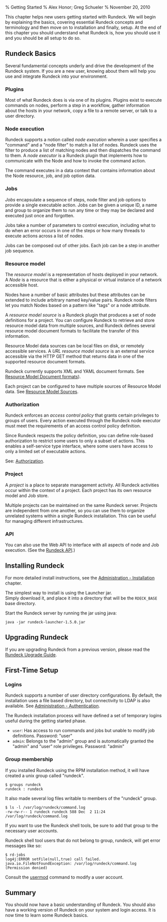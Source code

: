 % Getting Started
% Alex Honor; Greg Schueler
% November 20, 2010

This chapter helps new users getting started with Rundeck. We will begin
by explaining the basics, covering essential Rundeck concepts and
terminology and then move on to installation and finally, setup.
At the end of this chapter you should understand what Rundeck is, how
you should use it and you should be all setup to do so.

## Rundeck Basics

Several fundamental concepts underly and drive the development of the
Rundeck system. If you are a new user, knowing about them will
help you use and integrate Rundeck into your environment.

### Plugins

Most of what Rundeck does is via one of its plugins. Plugins exist
to execute commands on nodes, perform a step in a workflow, gather
information about the hosts in your network, copy a file to a remote
server, or talk to a user directory.

### Node execution

Rundeck supports a notion called *node execution* wherein a
user specifies a "command" and a "node filter" to match a list of nodes.
Rundeck uses the filter to produce a list of matching nodes and
then dispatches the command to them.
A *node executor* is a Rundeck plugin that implements how to
communicate with the Node and how to invoke the command action.

The command executes in a data context that contains information 
about the Node resource, job, and job option data. 


### Jobs

*Jobs* encapsulate a sequence of steps, node filter and job options
to provide a single executable action. Jobs can be given a unique
ID, a name and group to organize them to run any time 
or they may be declared and executed just once and forgotten.

Jobs take a number of parameters to control execution, including
what to do when an error occurs in one of the steps or
how many threads to execute actions across a list of nodes.

Jobs can be composed out of other jobs. Each job can be a step
in another job sequence. 

### Resource model

The *resource model* is a representation of hosts deployed in your
network. A _Node_  is a resource that is either a physical or virtual instance
of a network accessible host.

Nodes have a number of basic attributes but these attributes can be
extended to include arbitrary named key/value pairs. Rundeck 
node filters let you match Nodes based on a pattern like "tags" or
a node attribute.

A *resource model source* is a Rundeck plugin that produces a set of
node definitions for a project.
You can configure Rundeck to retrieve and store resource model data
from multiple sources, and Rundeck defines several resource model
document formats to facilitate the transfer of this information. 

Resource Model data sources can be local files on disk, or remotely
accessible services. A *URL resource model source* is an external service
accessible via the HTTP GET method that returns data in one of the supported
resource document formats.

Rundeck currently supports XML and YAML document formats. 
See [Resource Model Document formats](rundeck-basics.html#resource-model-document-formats)).

Each project can be configured to have multiple sources of Resource Model data. 
See [Resource Model Sources](plugins.html#resource-model-sources).

### Authorization

Rundeck enforces an *access control policy* that grants certain
privileges to groups of users.
Every action executed through the Rundeck node executor must meet
the requirements of an access control policy definition. 

Since Rundeck respects the policy definition, you can define role-based
authorization to restrict some users to only a subset of actions. This
enables a self-service type interface, where some users have
access to only a limited set of executable actions.

See: [Authorization](../administration/authorization.html).

### Project

A *project* is a place to separate management activity.
All Rundeck activities occur within the context of a project.
Each project has its own resource model and Job store.

Multiple projects can be maintained on the same Rundeck server.
Projects are independent from one another, so you can use them to
organize unrelated systems within a single Rundeck
installation. This can be useful for managing different infrastructures.

### API

You can also use the Web API to interface with all aspects of node
and Job execution. (See the [Rundeck API](../api/index.html).)

## Installing Rundeck

For more detailed install instructions, see the [Administration - Installation](../administration/installation.html) chapter.

The simplest way to install is using the Launcher jar.  
Simply download it, and place it into a directory that will be the `RDECK_BASE` base directory.

Start the Rundeck server by running the jar using java:

    java -jar rundeck-launcher-1.5.0.jar

## Upgrading Rundeck

If you are upgrading Rundeck from a previous version, 
please read the [Rundeck Upgrade Guide](../upgrading/index.html).

## First-Time Setup

### Logins 

Rundeck supports a number of user directory configurations. By
default, the installation uses a file based directory, but connectivity to
LDAP is also available. 
See [Administration - Authentication](../administration/authentication.html).

The Rundeck installation process will have defined a set of temporary
logins useful during the getting started phase.

* `user`: Has access to run commands and jobs but unable to modify job
  definitions. Password: "user"
* `admin`: Belongs to the "admin" group and is automatically granted
  the "admin" and "user" role privileges. Password: "admin"
  
### Group membership

If you installed Rundeck using the RPM installation method, it will
have created a unix group called "rundeck".

    $ groups rundeck
    rundeck : rundeck

It also made several log files writable to members of the "rundeck" group.

    $ ls -l /var/log/rundeck/command.log
    -rw-rw-r-- 1 rundeck rundeck 588 Dec  2 11:24 /var/log/rundeck/command.log

If you want to use the Rundeck shell tools, be sure to add that group
to the necessary user accounts.

Rundeck shell tool users that do not belong to group, rundeck, will
get error messages like so:

    $ rd-jobs
    log4j:ERROR setFile(null,true) call failed. java.io.FileNotFoundException: /var/log/rundeck/command.log (Permission denied)

Consult the [usermod] command to modify a user account.

[usermod]: http://linux.die.net/man/8/usermod

## Summary 

You should now have a basic understanding of Rundeck. You
should also have a working version of Rundeck on your system
and login access. It is now time to learn some Rundeck basics.

  
